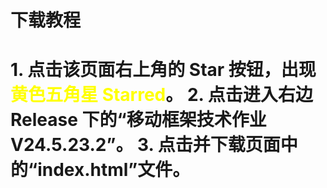 <h1>下载教程<h1>
1. 点击该页面右上角的 <strong>Star</strong> 按钮，出现<font color=yellow>黄色五角星 Starred</font>。
2. 点击进入右边 <strong>Release</strong> 下的“<strong>移动框架技术作业V24.5.23.2</strong>”。
3. 点击并下载页面中的“<strong>index.html</strong>”文件。



